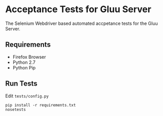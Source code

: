 # Acceptance Tests for Gluu Server

The Selenium Webdriver based automated accpetance tests for the Gluu Server.

## Requirements

* Firefox Browser
* Python 2.7
* Python Pip

## Run Tests

Edit `tests/config.py`

```
pip install -r requirements.txt
nosetests
```

